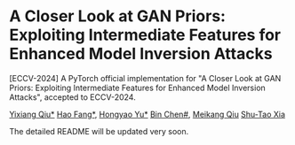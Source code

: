 # A Closer Look at GAN Priors: Exploiting Intermediate Features for Enhanced Model Inversion Attacks
[ECCV-2024] A PyTorch official implementation for "A Closer Look at GAN Priors: Exploiting Intermediate Features for Enhanced Model Inversion Attacks", accepted to ECCV-2024.

[Yixiang Qiu*](https://scholar.google.cz/citations?hl=zh-CN&user=kxotrxgAAAAJ)
[Hao Fang*](https://scholar.google.cz/citations?user=12237G0AAAAJ&hl=zh-CN),
[Hongyao Yu*](https://scholar.google.cz/citations?user=SpN1xqsAAAAJ&hl=zh-CN)
[Bin Chen#](https://github.com/BinChen2021),
[Meikang Qiu](https://scholar.google.cz/citations?hl=zh-CN&user=smMVdtwAAAAJ)
[Shu-Tao Xia](https://www.sigs.tsinghua.edu.cn/xst/main.htm)

The detailed README will be updated very soon.
